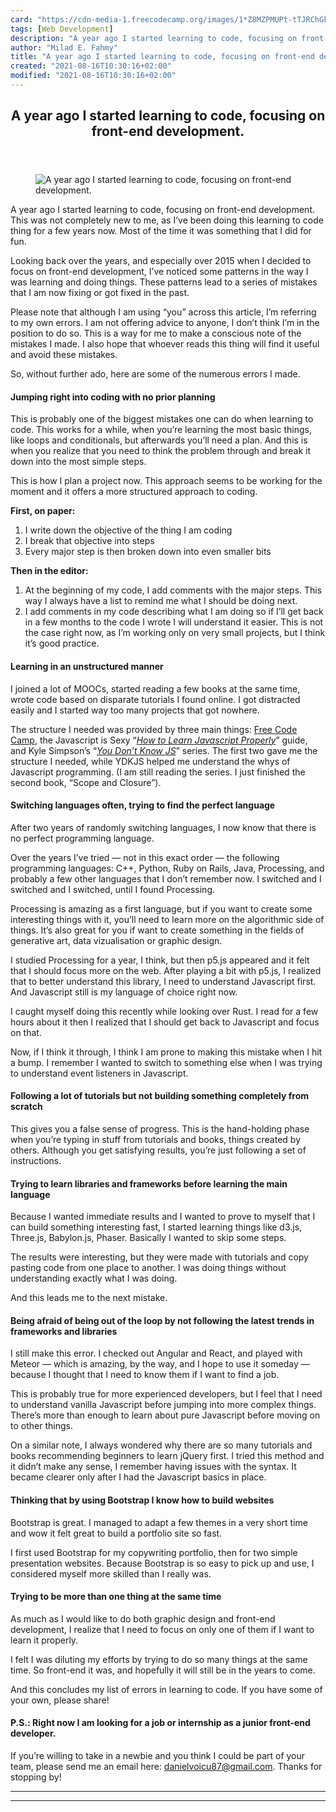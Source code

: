 ```yaml
---
card: "https://cdn-media-1.freecodecamp.org/images/1*Z8MZPMUPt-tTJRChGkJauA.png"
tags: [Web Development]
description: "A year ago I started learning to code, focusing on front-end "
author: "Milad E. Fahmy"
title: "A year ago I started learning to code, focusing on front-end development."
created: "2021-08-16T10:30:16+02:00"
modified: "2021-08-16T10:30:16+02:00"
---
```

<div class="site-wrapper">
<main id="site-main" class="site-main outer">
<div class="inner">
<article class="post-full post tag-web-development tag-programming tag-learning tag-learning-to-code tag-design tag-frontend tag-beginner ">
<header class="post-full-header">
<h1 class="post-full-title">A year ago I started learning to code, focusing on front-end development.</h1>
</header>
<figure class="post-full-image">
<picture>
<source media="(max-width: 700px)" sizes="1px" srcset="data:image/gif;base64,R0lGODlhAQABAIAAAAAAAP///yH5BAEAAAAALAAAAAABAAEAAAIBRAA7 1w">
<source media="(min-width: 701px)" sizes="(max-width: 800px) 400px,
(max-width: 1170px) 700px,
1400px" srcset="https://cdn-media-1.freecodecamp.org/images/1*Z8MZPMUPt-tTJRChGkJauA.png 300w,
https://cdn-media-1.freecodecamp.org/images/1*Z8MZPMUPt-tTJRChGkJauA.png 600w,
https://cdn-media-1.freecodecamp.org/images/1*Z8MZPMUPt-tTJRChGkJauA.png 1000w,
https://cdn-media-1.freecodecamp.org/images/1*Z8MZPMUPt-tTJRChGkJauA.png 2000w">
<img onerror="this.style.display='none'" src="https://cdn-media-1.freecodecamp.org/images/1*Z8MZPMUPt-tTJRChGkJauA.png" alt="A year ago I started learning to code, focusing on front-end development.">
</picture>
</figure>
<section class="post-full-content">
<div class="post-content">
<p>A year ago I started learning to code, focusing on front-end development. This was not completely new to me, as I’ve been doing this learning to code thing for a few years now. Most of the time it was something that I did for fun.</p><p>Looking back over the years, and especially over 2015 when I decided to focus on front-end development, I’ve noticed some patterns in the way I was learning and doing things. These patterns lead to a series of mistakes that I am now fixing or got fixed in the past.</p><p>Please note that although I am using “you” across this article, I’m referring to my own errors. I am not offering advice to anyone, I don’t think I’m in the position to do so. This is a way for me to make a conscious note of the mistakes I made. I also hope that whoever reads this thing will find it useful and avoid these mistakes.</p><p>So, without further ado, here are some of the numerous errors I made.</p><h4 id="jumping-right-into-coding-with-no-prior-planning">Jumping right into coding with no prior planning</h4><p>This is probably one of the biggest mistakes one can do when learning to code. This works for a while, when you’re learning the most basic things, like loops and conditionals, but afterwards you’ll need a plan. And this is when you realize that you need to think the problem through and break it down into the most simple steps.</p><p>This is how I plan a project now. This approach seems to be working for the moment and it offers a more structured approach to coding.</p><p><strong>First, on paper:</strong></p><ol><li>I write down the objective of the thing I am coding</li><li>I break that objective into steps</li><li>Every major step is then broken down into even smaller bits</li></ol><p><strong>Then in the editor:</strong></p><ol><li>At the beginning of my code, I add comments with the major steps. This way I always have a list to remind me what I should be doing next.</li><li>I add comments in my code describing what I am doing so if I’ll get back in a few months to the code I wrote I will understand it easier. This is not the case right now, as I’m working only on very small projects, but I think it’s good practice.</li></ol><h4 id="learning-in-an-unstructured-manner">Learning in an unstructured manner</h4><p>I joined a lot of MOOCs, started reading a few books at the same time, wrote code based on disparate tutorials I found online. I got distracted easily and I started way too many projects that got nowhere.</p><p>The structure I needed was provided by three main things: <a href="http://www.freecodecamp.com/" rel="noopener">Free Code Camp</a>, the Javascript is Sexy “<a href="http://javascriptissexy.com/how-to-learn-javascript-properly/" rel="noopener"><em>How to Learn Javascript Properly</em></a>” guide, and Kyle Simpson’s “<a href="https://github.com/getify/You-Dont-Know-JS" rel="noopener"><em>You Don’t Know JS</em></a>” series. The first two gave me the structure I needed, while YDKJS helped me understand the whys of Javascript programming. (I am still reading the series. I just finished the second book, “Scope and Closure”).</p><h4 id="switching-languages-often-trying-to-find-the-perfect-language">Switching languages often, trying to find the perfect language</h4><p>After two years of randomly switching languages, I now know that there is no perfect programming language.</p><p>Over the years I’ve tried — not in this exact order — the following programming languages: C++, Python, Ruby on Rails, Java, Processing, and probably a few other languages that I don’t remember now. I switched and I switched and I switched, until I found Processing.</p><p>Processing is amazing as a first language, but if you want to create some interesting things with it, you’ll need to learn more on the algorithmic side of things. It’s also great for you if want to create something in the fields of generative art, data vizualisation or graphic design.</p><p>I studied Processing for a year, I think, but then p5.js appeared and it felt that I should focus more on the web. After playing a bit with p5.js, I realized that to better understand this library, I need to understand Javascript first. And Javascript still is my language of choice right now.</p><p>I caught myself doing this recently while looking over Rust. I read for a few hours about it then I realized that I should get back to Javascript and focus on that.</p><p>Now, if I think it through, I think I am prone to making this mistake when I hit a bump. I remember I wanted to switch to something else when I was trying to understand event listeners in Javascript.</p><h4 id="following-a-lot-of-tutorials-but-not-building-something-completely-from-scratch">Following a lot of tutorials but not building something completely from scratch</h4><p>This gives you a false sense of progress. This is the hand-holding phase when you’re typing in stuff from tutorials and books, things created by others. Although you get satisfying results, you’re just following a set of instructions.</p><h4 id="trying-to-learn-libraries-and-frameworks-before-learning-the-main-language">Trying to learn libraries and frameworks before learning the main language</h4><p>Because I wanted immediate results and I wanted to prove to myself that I can build something interesting fast, I started learning things like d3.js, Three.js, Babylon.js, Phaser. Basically I wanted to skip some steps.</p><p>The results were interesting, but they were made with tutorials and copy pasting code from one place to another. I was doing things without understanding exactly what I was doing.</p><p>And this leads me to the next mistake.</p><h4 id="being-afraid-of-being-out-of-the-loop-by-not-following-the-latest-trends-in-frameworks-and-libraries">Being afraid of being out of the loop by not following the latest trends in frameworks and libraries</h4><p>I still make this error. I checked out Angular and React, and played with Meteor — which is amazing, by the way, and I hope to use it someday — because I thought that I need to know them if I want to find a job.</p><p>This is probably true for more experienced developers, but I feel that I need to understand vanilla Javascript before jumping into more complex things. There’s more than enough to learn about pure Javascript before moving on to other things.</p><p>On a similar note, I always wondered why there are so many tutorials and books recommending beginners to learn jQuery first. I tried this method and it didn’t make any sense, I remember having issues with the syntax. It became clearer only after I had the Javascript basics in place.</p><h4 id="thinking-that-by-using-bootstrap-i-know-how-to-build-websites">Thinking that by using Bootstrap I know how to build websites</h4><p>Bootstrap is great. I managed to adapt a few themes in a very short time and wow it felt great to build a portfolio site so fast.</p><p>I first used Bootstrap for my copywriting portfolio, then for two simple presentation websites. Because Bootstrap is so easy to pick up and use, I considered myself more skilled than I really was.</p><h4 id="trying-to-be-more-than-one-thing-at-the-same-time">Trying to be more than one thing at the same time</h4><p>As much as I would like to do both graphic design and front-end development, I realize that I need to focus on only one of them if I want to learn it properly.</p><p>I felt I was diluting my efforts by trying to do so many things at the same time. So front-end it was, and hopefully it will still be in the years to come.</p><p>And this concludes my list of errors in learning to code. If you have some of your own, please share!</p><h4 id="p-s-right-now-i-am-looking-for-a-job-or-internship-as-a-junior-front-end-developer-"><strong>P.S.</strong>: Right now <strong>I am looking for a job or internship as a junior front-end developer</strong>.</h4><p>If you’re willing to take in a newbie and you think I could be part of your team, please send me an email here: <a href="mailto:danielvoicu87@gmail.com?subject=Junior%20Front-End%20Developer" rel="noopener">danielvoicu87@gmail.com</a>. Thanks for stopping by!</p>
</div>
<hr>
<hr>
</section>
</article>
</div>
</main>
</div>
<!-- Google Tag Manager (noscript) -->
<!-- End Google Tag Manager (noscript) -->
